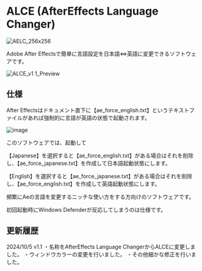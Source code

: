 # ALCE (AfterEffects Language Changer)

![AELC_256x256](https://github.com/user-attachments/assets/b7102995-8039-4bc8-9c62-150420f100b5)


Adobe After Effectsで簡単に言語設定を日本語⇔英語に変更できるソフトウェアです。

![ALCE_v1 1_Preview](https://github.com/user-attachments/assets/04c1fc7a-4b93-4465-9f5e-bb6db582cffb)


## 仕様

After Effectsはドキュメント直下に【ae_force_english.txt】というテキストファイルがあれば強制的に言語が英語の状態で起動されます。

![image](https://github.com/user-attachments/assets/dc4bbbfc-207d-4a1a-a5ca-74a1505b1158)

このソフトウェアでは、起動して

【Japanese】を選択すると【ae_force_english.txt】がある場合はそれを削除し、【ae_force_japanese.txt】を作成して日本語起動状態にします。

【English】を選択すると【ae_force_japanese.txt】がある場合はそれを削除し、【ae_force_english.txt】を作成して英語起動状態にします。

頻繁にAeの言語を変更するニッチな使い方をする方向けのソフトウェアです。

初回起動時にWindows Defenderが反応してしまうのは仕様です。

## 更新履歴

2024/10/5 v1.1
・名称をAfterEffects Language ChangerからALCEに変更しました。
・ウィンドウカラーの変更を行いました。
・その他細かな修正を行いました。
